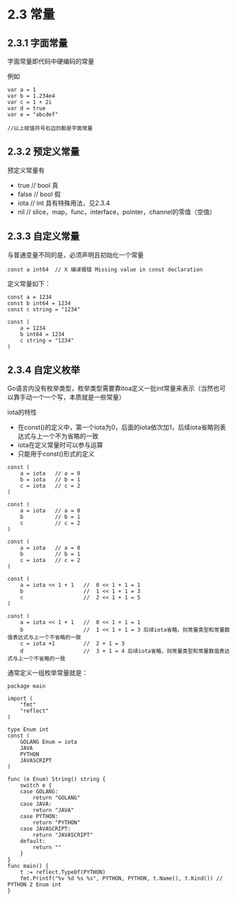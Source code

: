 # 2.3 常量

## 2.3.1 字面常量
字面常量即代码中硬编码的常量

例如
```
var a = 1
var b = 1.234e4
var c = 1 + 2i
var d = true
var e = "abcdef"

//以上赋值符号右边的都是字面常量
```

## 2.3.2 预定义常量

预定义常量有
- true   // bool 真
- false  // bool 假
- iota   // int 具有特殊用法，见2.3.4
- nil    // slice，map，func，interface，pointer，channel的零值（空值）



## 2.3.3 自定义常量

与普通变量不同的是，必须声明且初始化一个常量
```
const a int64  // X 编译报错 Missing value in const declaration
```

定义常量如下：
```
const a = 1234
const b int64 = 1234
const c string = "1234"

const (
	a = 1234
	b int64 = 1234
	c string = "1234"
)

```


## 2.3.4 自定义枚举

Go语言内没有枚举类型，枚举类型需要靠itoa定义一批int常量来表示（当然也可以靠手动一个一个写，本质就是一些常量）

iota的特性
- 在const()的定义中，第一个iota为0，后面的iota依次加1，后续iota省略则表达式与上一个不为省略的一致
- iota在定义常量时可以参与运算
- 只能用于const()形式的定义

```
const (
	a = iota   // a = 0
	b = iota   // b = 1
	c = iota   // c = 2
)

const (
	a = iota   // a = 0
	b    	   // b = 1
	c          // c = 2
)

const (
	a = iota   // a = 0
	b    	   // b = 1
	c = iota   // c = 2
)
```

```
const (
	a = iota << 1 + 1   //  0 << 1 + 1 = 1
	b                   //  1 << 1 + 1 = 3
	c                   //  2 << 1 + 1 = 5 
)

const (
	a = iota << 1 + 1   //  0 << 1 + 1 = 1
	b                   //  1 << 1 + 1 = 3 后续iota省略，则常量类型和常量数值表达式与上一个不省略的一致
	c = iota +1         //  2 + 1 = 3 
	d                   //  3 + 1 = 4 后续iota省略，则常量类型和常量数值表达式与上一个不省略的一致
```

通常定义一组枚举常量就是：

```
package main

import (
	"fmt"
	"reflect"
)

type Enum int
const (
	GOLANG Enum = iota
	JAVA
	PYTHON
	JAVASCRIPT
)

func (e Enum) String() string {
	switch e {
	case GOLANG:
		return "GOLANG"
	case JAVA:
		return "JAVA"
	case PYTHON:
		return "PYTHON"
	case JAVASCRIPT:
		return "JAVASCRIPT"
	default:
		return ""
	}
}
func main() {
	t := reflect.TypeOf(PYTHON)
	fmt.Printf("%v %d %s %s", PYTHON, PYTHON, t.Name(), t.Kind()) // PYTHON 2 Enum int
}


```




